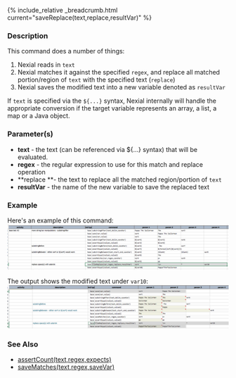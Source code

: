 {% include_relative _breadcrumb.html current="saveReplace(text,replace,resultVar)" %}


### Description
This command does a number of things:
1. Nexial reads in `text`
2. Nexial matches it against the specified `regex`, and replace all matched portion/region of `text` with the 
   specified text (`replace`)
3. Nexial saves the modified text into a new variable denoted as `resultVar`

If `text` is specified via the `${...}` syntax, Nexial internally will handle the appropriate conversion if the 
target variable represents an array, a list, a map or a Java object. 


### Parameter(s)
- **text** \- the text (can be referenced via ${...} syntax) that will be evaluated. 
- **regex** \- the regular expression to use for this match and replace operation
- **replace **\- the text to replace all the matched region/portion of `text`
- **resultVar** \- the name of the new variable to save the replaced text


### Example
Here's an example of this command:<br/>
![script](image/saveReplace_01.png)

The output shows the modified text under `var10`:<br/>
![output](image/saveReplace_02.png)


### See Also
- [assertCount(text,regex,expects)](assertCount(text,regex,expects).html)
- [saveMatches(text,regex,saveVar)](saveMatches(text,regex,saveVar).html)